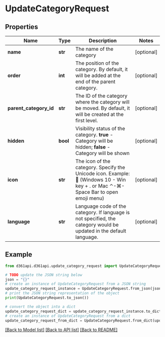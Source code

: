 # UpdateCategoryRequest


## Properties

Name | Type | Description | Notes
------------ | ------------- | ------------- | -------------
**name** | **str** | The name of the category | [optional] 
**order** | **int** | The position of the category. By default, it will be added at the end of the parent category. | [optional] 
**parent_category_id** | **str** | The ID of the category where the category will be moved. By default, it will be created at the first level. | [optional] 
**hidden** | **bool** | Visibility status of the category. **true** - Category will be hidden; **false** - Category will be shown | [optional] 
**icon** | **str** | The icon of the category. Specify the Unicode icon. Example: 📜 (Windows 10 - Win key + . or Mac ⌃-⌘-Space Bar to open emoji menu) | [optional] 
**language** | **str** | Language code of the category. If language is not specified, the category would be updated in the default language. | [optional] 

## Example

```python
from d361api.d361api.update_category_request import UpdateCategoryRequest

# TODO update the JSON string below
json = "{}"
# create an instance of UpdateCategoryRequest from a JSON string
update_category_request_instance = UpdateCategoryRequest.from_json(json)
# print the JSON string representation of the object
print(UpdateCategoryRequest.to_json())

# convert the object into a dict
update_category_request_dict = update_category_request_instance.to_dict()
# create an instance of UpdateCategoryRequest from a dict
update_category_request_from_dict = UpdateCategoryRequest.from_dict(update_category_request_dict)
```
[[Back to Model list]](../README.md#documentation-for-models) [[Back to API list]](../README.md#documentation-for-api-endpoints) [[Back to README]](../README.md)


